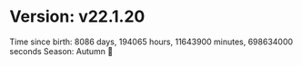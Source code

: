 # Version: v22.1.20
Time since birth: 8086 days, 194065 hours, 11643900 minutes, 698634000 seconds
Season: Autumn 🍁

